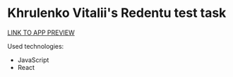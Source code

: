 # Khrulenko Vitalii's Redentu test task

[LINK TO APP PREVIEW](https://khrulenko.github.io/redentu_text_editor/)

Used technologies:

- JavaScript
- React
